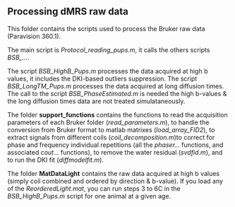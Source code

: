 ## Processing dMRS raw data

This folder contains the scripts used to process the Bruker raw data (Paravision 360.1).

The main script is *Protocol_reading_pups.m*, it calls the others scripts *BSB_...*.  

The script *BSB_HighB_Pups.m* processes the data acquired at high b values, it includes the DKI-based outliers suppression.
The script *BSB_LongTM_Pups.m* processes the data acquired at long diffusion times. The call to the script *BSB_PhaseEstimated.m* is needed the high b-values & the long diffusion times data are not treated simulataneously.

The folder **support_functions** contains the functions to read the acquisition parameters of each Bruker folder (*read_parameters.m*), to handle the conversion from Bruker format to matlab matrixes (*load_array_FID2*), to extract signals from different coils (*coil_decomposition.m*)to correct for phase and frequency individual repetitions (all the *phaser...* functions, and associated *cout...* functions), to remove the water residual (*svdfid.m*), and to run the DKI fit (*diffmodelfit.m*).

The folder **MatDataLight** contains the raw data acquired at high b values (simply coil combined and ordered by direction & b-value). If you load any of the *ReorderedLight.mat*, you can run steps 3 to 6C in the *BSB_HighB_Pups.m* script for one animal at a given age.

